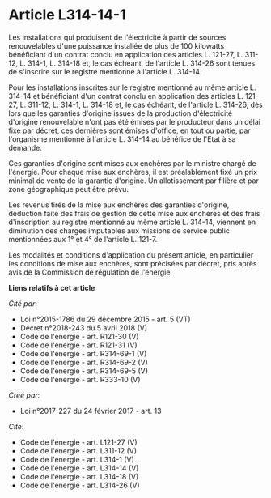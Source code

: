 # Article L314-14-1

Les installations qui produisent de l'électricité à partir de sources renouvelables d'une puissance installée de plus de 100
kilowatts bénéficiant d'un contrat conclu en application des articles L. 121-27, L. 311-12, L. 314-1, L. 314-18 et, le cas
échéant, de l'article L. 314-26 sont tenues de s'inscrire sur le registre mentionné à l'article L. 314-14. 

Pour les installations inscrites sur le registre mentionné au même article L. 314-14 et bénéficiant d'un contrat conclu en
application des articles L. 121-27, L. 311-12, L. 314-1, L. 314-18 et, le cas échéant, de l'article L. 314-26, dès lors que
les garanties d'origine issues de la production d'électricité d'origine renouvelable n'ont pas été émises par le producteur
dans un délai fixé par décret, ces dernières sont émises d'office, en tout ou partie, par l'organisme mentionné à l'article
L. 314-14 au bénéfice de l'Etat à sa demande. 

Ces garanties d'origine sont mises aux enchères par le ministre chargé de l'énergie. Pour chaque mise aux enchères, il est
préalablement fixé un prix minimal de vente de la garantie d'origine. Un allotissement par filière et par zone géographique
peut être prévu. 

Les revenus tirés de la mise aux enchères des garanties d'origine, déduction faite des frais de gestion de cette mise aux
enchères et des frais d'inscription au registre mentionné au même article L. 314-14, viennent en diminution des charges
imputables aux missions de service public mentionnées aux 1° et 4° de l'article L. 121-7. 

Les modalités et conditions d'application du présent article, en particulier les conditions de mise aux enchères, sont
précisées par décret, pris après avis de la Commission de régulation de l'énergie.

**Liens relatifs à cet article**

_Cité par_:

  - Loi n°2015-1786 du 29 décembre 2015 - art. 5 (VT)
  - Décret n°2018-243 du 5 avril 2018 (V)
  - Code de l'énergie - art. R121-30 (V)
  - Code de l'énergie - art. R121-31 (V)
  - Code de l'énergie - art. R314-69-1 (V)
  - Code de l'énergie - art. R314-69-2 (V)
  - Code de l'énergie - art. R314-69-5 (V)
  - Code de l'énergie - art. R333-10 (V)

_Créé par_:

  - Loi n°2017-227 du 24 février 2017 - art. 13

_Cite_:

  - Code de l'énergie - art. L121-27 (V)
  - Code de l'énergie - art. L311-12 (V)
  - Code de l'énergie - art. L314-1 (V)
  - Code de l'énergie - art. L314-14 (V)
  - Code de l'énergie - art. L314-18 (V)
  - Code de l'énergie - art. L314-26 (V)
